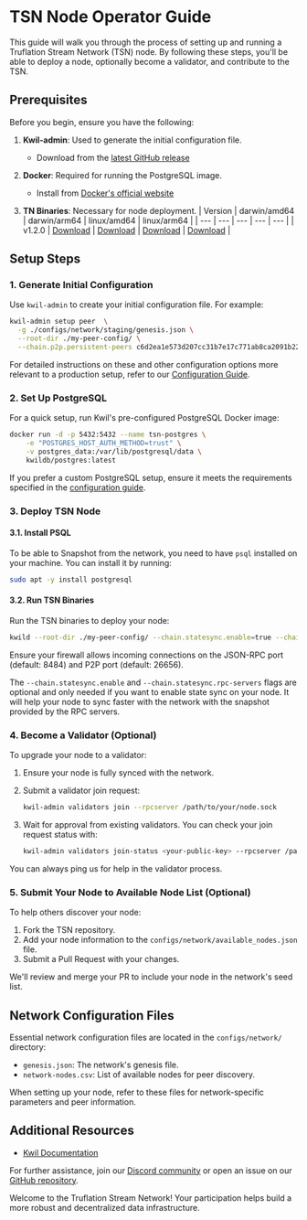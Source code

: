 # TSN Node Operator Guide

This guide will walk you through the process of setting up and running a Truflation Stream Network (TSN) node. By following these steps, you'll be able to deploy a node, optionally become a validator, and contribute to the TSN.

## Prerequisites

Before you begin, ensure you have the following:

1. **Kwil-admin**: Used to generate the initial configuration file.
    - Download from the [latest GitHub release](https://github.com/kwilteam/kwil-db/releases)

2. **Docker**: Required for running the PostgreSQL image.
    - Install from [Docker's official website](https://docs.docker.com/get-docker/)

3. **TN Binaries**: Necessary for node deployment.
    | Version | darwin/amd64 | darwin/arm64 | linux/amd64 | linux/arm64 |
    | --- | --- | --- | --- | --- |
    | v1.2.0 | [Download](https://tsn-chain-migration.s3.us-east-2.amazonaws.com/binaries/tsn_1.2.0_darwin_amd64.tar.gz) | [Download](https://tsn-chain-migration.s3.us-east-2.amazonaws.com/binaries/tsn_1.2.0_darwin_arm64.tar.gz) | [Download](https://tsn-chain-migration.s3.us-east-2.amazonaws.com/binaries/tsn_1.2.0_linux_amd64.tar.gz) | [Download](https://tsn-chain-migration.s3.us-east-2.amazonaws.com/binaries/tsn_1.2.0_linux_arm64.tar.gz) |

## Setup Steps

### 1. Generate Initial Configuration

Use `kwil-admin` to create your initial configuration file. For example:

```bash
kwil-admin setup peer  \
  -g ./configs/network/staging/genesis.json \
  --root-dir ./my-peer-config/ \
  --chain.p2p.persistent-peers c6d2ea1e573d207cc31b7e17c771ab8ca2091b22@staging.node-1.tsn.truflation.com:26656,34599966ce4b67628f4cfa99fdca74ea2d039018@staging.node-2.tsn.truflation.com:26656
```

For detailed instructions on these and other configuration options more relevant to a production setup, refer to our [Configuration Guide](docs/creating-config.md).

### 2. Set Up PostgreSQL

For a quick setup, run Kwil's pre-configured PostgreSQL Docker image:

```bash
docker run -d -p 5432:5432 --name tsn-postgres \
    -e "POSTGRES_HOST_AUTH_METHOD=trust" \
    -v postgres_data:/var/lib/postgresql/data \
    kwildb/postgres:latest
```

If you prefer a custom PostgreSQL setup, ensure it meets the requirements specified in the [configuration guide](https://docs.kwil.com/docs/daemon/running-postgres).

### 3. Deploy TSN Node

#### 3.1. Install PSQL

To be able to Snapshot from the network, you need to have `psql` installed on your machine. You can install it by running:

```bash 
sudo apt -y install postgresql
```

#### 3.2. Run TSN Binaries
Run the TSN binaries to deploy your node:

```bash
kwild --root-dir ./my-peer-config/ --chain.statesync.enable=true --chain.statesync.rpc-servers='http://18.189.163.27:26657'
```

Ensure your firewall allows incoming connections on the JSON-RPC port (default: 8484) and P2P port (default: 26656).

The `--chain.statesync.enable` and `--chain.statesync.rpc-servers` flags are optional and only needed if you want to enable state sync on your node.
It will help your node to sync faster with the network with the snapshot provided by the RPC servers.

### 4. Become a Validator (Optional)

To upgrade your node to a validator:

1. Ensure your node is fully synced with the network.
2. Submit a validator join request:

   ```bash
   kwil-admin validators join --rpcserver /path/to/your/node.sock
   ```

3. Wait for approval from existing validators. You can check your join request status with:

   ```bash
   kwil-admin validators join-status <your-public-key> --rpcserver /path/to/your/node.sock
   ```

You can always ping us for help in the validator process.

### 5. Submit Your Node to Available Node List (Optional)

To help others discover your node:

1. Fork the TSN repository.
2. Add your node information to the `configs/network/available_nodes.json` file.
3. Submit a Pull Request with your changes.

We'll review and merge your PR to include your node in the network's seed list.

## Network Configuration Files

Essential network configuration files are located in the `configs/network/` directory:

- `genesis.json`: The network's genesis file.
- `network-nodes.csv`: List of available nodes for peer discovery.

When setting up your node, refer to these files for network-specific parameters and peer information.

## Additional Resources

- [Kwil Documentation](https://docs.kwil.com)

For further assistance, join our [Discord community](https://discord.com/invite/5AMCBYxfW4) or open an issue on our [GitHub repository](https://github.com/truflation/tsn-node-operator/issues).

Welcome to the Truflation Stream Network! Your participation helps build a more robust and decentralized data infrastructure.
